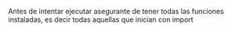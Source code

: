 Antes de intentar ejecutar asegurante de tener todas las funciones instaladas, es decir todas aquellas que inician con import

